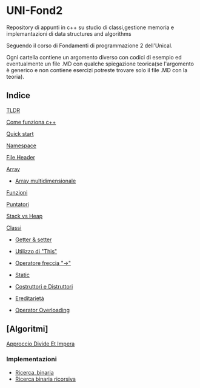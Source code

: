 # UNI-Fond2
Repository di appunti in c++ su studio di classi,gestione memoria e implemantazioni di data structures and algorithms

Seguendo il corso di Fondamenti di programmazione 2 dell'Unical. 

Ogni cartella contiene un argomento diverso con codici di esempio ed eventualmente un file .MD con qualche spiegazione teorica(se l'argomento è generico e non contiene esercizi potreste trovare solo il file .MD con la teoria).

## Indice

 [TLDR](./appunti/TLDR.md)

 [Come funziona c++](./appunti/Come_funziona_c++/Compilatore.MD)
 
 [Quick start](./appunti/Quick_Start/Quick_Start.md)

 [Namespace](./appunti/Namespace/Namespace.md)

 [File Header](./appunti/FIle_Header/File_Header.MD)

 [Array](./appunti/Array/Array.MD)

 * [Array multidimensionale](./appunti/Array/Array_multidimensionali.MD)

 [Funzioni](./appunti/Funzioni/Funzioni.md)

 [Puntatori](./appunti/Puntatori/Puntatori.MD)

 [Stack vs Heap](./appunti/Stack_vs_heap/Stack_vs_heap.MD)

 [Classi](./appunti/Classi/Classi.MD)

 * [Getter & setter](./appunti/Classi/Getter&Setter.MD)

 * [Utilizzo di "This"](./appunti/Classi/This.MD)

 * [Operatore freccia "->"](./appunti/Classi/Freccia.MD)

 * [Static](./appunti/Static/Static.MD)
 
 * [Costruttori e Distruttori](./appunti/Classi/Costruttore_Distruttore.MD)

 * [Ereditarietà](./appunti/Classi/Ereditarietà.MD)
 
 * [Operator Overloading](./appunti/Classi/Operator_Overloading.MD)

## [Algoritmi]
 [Approccio Divide Et Impera](./appunti/Algoritmi/Divide_et_impera.MD)
 ### Implementazioni
 * [Ricerca_binaria](./appunti/Algoritmi/Ricerca_binaria.h)
 * [Ricerca binaria ricorsiva](./appunti/Algoritmi/Ricerca_binaria_ricorsiva.h)

